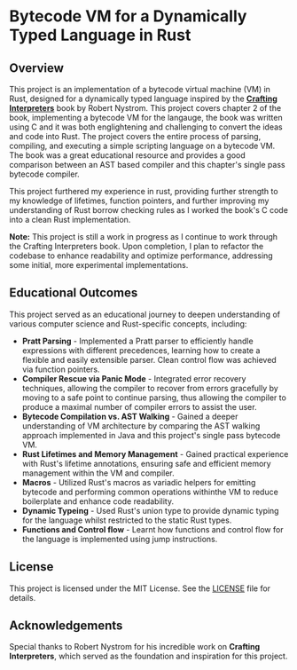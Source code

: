 # Bytecode VM for a Dynamically Typed Language in Rust

## Overview

This project is an implementation of a bytecode virtual machine (VM) in Rust, designed for a dynamically typed language inspired by the [**Crafting Interpreters**](https://craftinginterpreters.com/) book by Robert Nystrom. This project covers chapter 2 of the book, implementing a bytecode VM for the langauge, the book was written using C and it was both englightening and challenging to convert the ideas and code into Rust. The project covers the entire process of parsing, compiling, and executing a simple scripting language on a bytecode VM. The book was a great educational resource and provides a good comparison between an AST based compiler and this chapter's single pass bytecode compiler.

This project furthered my experience in rust, providing further strength to my knowledge of lifetimes, function pointers, and further improving my understanding of Rust borrow checking rules as I worked the book's C code into a clean Rust implementation.

**Note:** This project is still a work in progress as I continue to work through the Crafting Interpreters book. Upon completion, I plan to refactor the codebase to enhance readability and optimize performance, addressing some initial, more experimental implementations.

## Educational Outcomes

This project served as an educational journey to deepen understanding of various computer science and Rust-specific concepts, including:

- **Pratt Parsing** - Implemented a Pratt parser to efficiently handle expressions with different precedences, learning how to create a flexible and easily extensible parser. Clean control flow was achieved via function pointers.
- **Compiler Rescue via Panic Mode** - Integrated error recovery techniques, allowing the compiler to recover from errors gracefully by moving to a safe point to continue parsing, thus allowing the compiler to produce a maximal number of compiler errors to assist the user.
- **Bytecode Compilation vs. AST Walking** - Gained a deeper understanding of VM architecture by comparing the AST walking approach implemented in Java and this project's single pass bytecode VM.
- **Rust Lifetimes and Memory Management** - Gained practical experience with Rust's lifetime annotations, ensuring safe and efficient memory management within the VM and compiler.
- **Macros** - Utilized Rust's macros as variadic helpers for emitting bytecode and performing common operations withinthe VM to reduce boilerplate and enhance code readability.
- **Dynamic Typeing** - Used Rust's union type to provide dynamic typing for the language whilst restricted to the static Rust types.
- **Functions and Control flow** - Learnt how functions and control flow for the language is implemented using jump instructions.

## License

This project is licensed under the MIT License. See the [LICENSE](LICENSE) file for details.

## Acknowledgements

Special thanks to Robert Nystrom for his incredible work on **Crafting Interpreters**, which served as the foundation and inspiration for this project.

